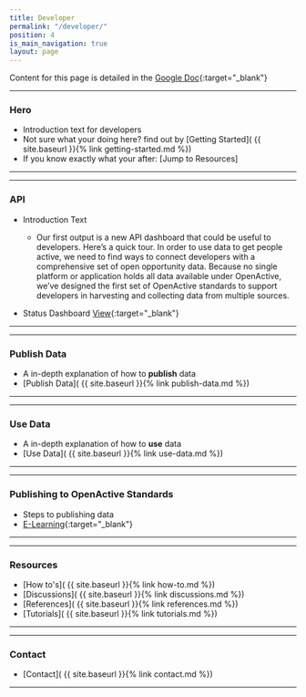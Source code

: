 ```yaml
---
title: Developer
permalink: "/developer/"
position: 4
is_main_navigation: true
layout: page
---
```


Content for this page is detailed in the
[Google Doc](https://drive.google.com/open?id=1KBxXl0nLu_Q2Go9j11PikbF28XxpkaKqfeaWAIWcgxs){:target="_blank"}

***
### Hero 
+ Introduction text for developers    
+ Not sure what your doing here? find out by [Getting Started]( {{ site.baseurl }}{% link getting-started.md %})  
+ If you know exactly what your after: [Jump to Resources]

***
***
### API 
+ Introduction Text 
   - Our first output is a new API dashboard that could be useful to developers. Here’s a quick tour. In order to use data to get people active, we need to find ways to connect developers with a comprehensive set of open opportunity data. Because no single platform or application holds all data available under OpenActive, we’ve designed the first set of OpenActive standards to support developers in harvesting and collecting data from multiple sources.
 
+ Status Dashboard [View](http://status.openactive.io/){:target="_blank"}

***
***
### Publish Data 
+ A in-depth explanation of how to **publish** data
+ [Publish Data]( {{ site.baseurl }}{% link publish-data.md %})  

***
***
### Use Data
+ A in-depth explanation of how to **use** data
+ [Use Data]( {{ site.baseurl }}{% link use-data.md %})  

***
***
### Publishing to OpenActive Standards 
+ Steps to publishing data
+ [E-Learning](https://www.openactive.io/learn/){:target="_blank"}

***
***
### Resources
+ [How to's]( {{ site.baseurl }}{% link how-to.md %})  
+ [Discussions]( {{ site.baseurl }}{% link discussions.md %})  
+ [References]( {{ site.baseurl }}{% link references.md %})  
+ [Tutorials]( {{ site.baseurl }}{% link tutorials.md %})  

***
***
### Contact
+ [Contact]( {{ site.baseurl }}{% link contact.md %})  

***